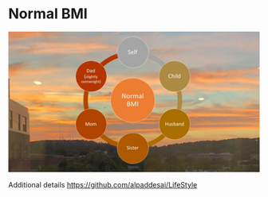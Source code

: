 # Normal BMI

![imaged](NormalBMINumbers.jpg)

Additional details https://github.com/alpaddesai/LifeStyle
